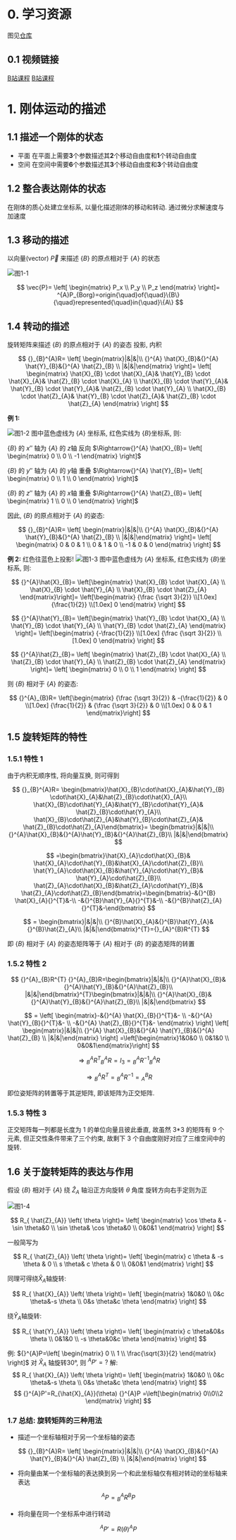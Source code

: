 # 0. 学习资源

图见[仓库](https://github.com/RS-HIT/RS-HIT.github.io.git "RS的学习笔记")

## 0.1 视频链接

[B站课程](https://www.bilibili.com/video/BV1oa4y1v7TY/?spm_id_from=333.337.search-card.all.click&vd_source=7aa431eece1d1c0d38afe62a0e6d152f)
[B站课程](https://www.bilibili.com/video/BV1v4411H7ez/)

# 1. 刚体运动的描述

## 1.1 描述一个刚体的状态

- 平面
  在平面上需要**3**个参数描述其**2**个移动自由度和**1**个转动自由度
- 空间
  在空间中需要**6**个参数描述其**3**个移动自由度和**3**个转动自由度

## 1.2 整合表达刚体的状态

在刚体的质心处建立坐标系, 以量化描述刚体的移动和转动. 通过微分求解速度与加速度

## 1.3 移动的描述

以向量(vector) $\vec{P}$ 来描述 $\{B\}$ 的原点相对于 $\{A\}$ 的状态

![图1-1](0907_001.png "图1-1")

$$
\vec{P}=
\left[
    \begin{matrix}
    P_x \\
    P_y \\
    P_z
\end{matrix}
\right]=
^{A}P_{Borg}=origin{\quad}of{\quad}\{B\}{\quad}represented{\quad}in{\quad}\{A\}
$$

## 1.4 转动的描述

旋转矩阵来描述 $\{B\}$ 的原点相对于 $\{A\}$ 的姿态
投影, 内积

$$
{}_{B}^{A}R= \left[ \begin{matrix}|&|&|\\ {}^{A} \hat{X}_{B}&{}^{A} \hat{Y}_{B}&{}^{A} \hat{Z}_{B} \\ |&|&|\end{matrix} \right]=
\left[ \begin{matrix} \hat{X}_{B} \cdot \hat{X}_{A}& \hat{Y}_{B} \cdot \hat{X}_{A}& \hat{Z}_{B} \cdot \hat{X}_{A} \\ \hat{X}_{B} \cdot \hat{Y}_{A}& \hat{Y}_{B} \cdot \hat{Y}_{A}& \hat{Z}_{B} \cdot \hat{Y}_{A} \\ \hat{X}_{B} \cdot \hat{Z}_{A}& \hat{Y}_{B} \cdot \hat{Z}_{A}& \hat{Z}_{B} \cdot \hat{Z}_{A} \end{matrix} \right]
$$

**例 1:**

![图1-2](0907_002.png "图1-2")
图中蓝色虚线为 $\{A\}$ 坐标系, 红色实线为 $\{B\}$坐标系, 则:

$\{B\}$ 的 $x''$ 轴为 $\{A\}$ 的 $z$轴 反向 $\Rightarrow{}^{A} \hat{X}_{B}= \left[ \begin{matrix} 0 \\ 0 \\ -1 \end{matrix} \right]$

$\{B\}$ 的 $y''$ 轴为 $\{A\}$ 的 $y$轴 重叠 $\Rightarrow{}^{A} \hat{Y}_{B}= \left[ \begin{matrix} 0 \\ 1 \\ 0 \end{matrix} \right]$

$\{B\}$ 的 $z''$ 轴为 $\{A\}$ 的 $x$轴 重叠 $\Rightarrow{}^{A} \hat{Z}_{B}= \left[ \begin{matrix} 1 \\ 0 \\ 0 \end{matrix} \right]$

因此, $\{B\}$ 的原点相对于 $\{A\}$ 的姿态:

$$
{}_{B}^{A}R= \left[ \begin{matrix}|&|&|\\ {}^{A} \hat{X}_{B}&{}^{A} \hat{Y}_{B}&{}^{A} \hat{Z}_{B} \\ |&|&|\end{matrix} \right]=
\left[
    \begin{matrix}
    0 & 0 & 1 \\
    0 & 1 & 0 \\
    -1 & 0 & 0
\end{matrix}
\right]
$$

**例 2:**
红色往蓝色上投影!
![图1-3](0907_003.png "图1-3")
图中蓝色虚线为 $\{A\}$ 坐标系, 红色实线为 $\{B\}$坐标系, 则:

$$
{}^{A}\hat{X}_{B}=
\left[\begin{matrix}
\hat{X}_{B} \cdot \hat{X}_{A} \\
\hat{X}_{B} \cdot \hat{Y}_{A} \\
\hat{X}_{B} \cdot \hat{Z}_{A}
\end{matrix}\right]=
\left[\begin{matrix}
{\frac {\sqrt 3}{2}} \\[1.0ex]
{\frac{1}{2}} \\[1.0ex]
0
\end{matrix} \right]
$$

$$
{}^{A}\hat{Y}_{B}=
\left[\begin{matrix}
\hat{Y}_{B} \cdot \hat{X}_{A} \\
\hat{Y}_{B} \cdot \hat{Y}_{A} \\
\hat{Y}_{B} \cdot \hat{Z}_{A} \end{matrix} \right]=
\left[\begin{matrix}
{-\frac{1}{2}} \\[1.0ex]
{\frac {\sqrt 3}{2}} \\[1.0ex]
0
\end{matrix} \right]
$$

$$
{}^{A}\hat{Z}_{B}= \left[ \begin{matrix} \hat{Z}_{B} \cdot \hat{X}_{A} \\ \hat{Z}_{B} \cdot \hat{Y}_{A} \\ \hat{Z}_{B} \cdot \hat{Z}_{A} \end{matrix} \right]= \left[ \begin{matrix} 0 \\ 0 \\ 1 \end{matrix} \right]
$$

则 $\{B\}$ 相对于 $\{A\}$ 的姿态:

$$
{}^{A}_{B}R=
\left[\begin{matrix}
{\frac {\sqrt 3}{2}} & -{\frac{1}{2}} & 0 \\[1.0ex]
{\frac{1}{2}} & {\frac {\sqrt 3}{2}} & 0 \\[1.0ex]
0 & 0 & 1
\end{matrix}\right]
$$

## 1.5 旋转矩阵的特性

### 1.5.1 特性 1

由于内积无顺序性, 将向量互换, 则可得到

$$
{}_{B}^{A}R= \begin{bmatrix}\hat{X}_{B}\cdot\hat{X}_{A}&\hat{Y}_{B} \cdot\hat{X}_{A}&\hat{Z}_{B}\cdot\hat{X}_{A}\\ \hat{X}_{B}\cdot\hat{Y}_{A}&\hat{Y}_{B}\cdot\hat{Y}_{A}& \hat{Z}_{B}\cdot\hat{Y}_{A}\\ \hat{X}_{B}\cdot\hat{Z}_{A}&\hat{Y}_{B}\cdot\hat{Z}_{A}& \hat{Z}_{B}\cdot\hat{Z}_{A}\end{bmatrix}= \begin{bmatrix}|&|&|\\ {}^{A}\hat{X}_{B}&{}^{A}\hat{Y}_{B}&{}^{A}\hat{Z}_{B}\\ |&|&|\end{bmatrix}
$$

$$
=\begin{bmatrix}\hat{X}_{A}\cdot\hat{X}_{B}& \hat{X}_{A}\cdot\hat{Y}_{B}&\hat{X}_{A}\cdot\hat{Z}_{B}\\ \hat{Y}_{A}\cdot\hat{X}_{B}&\hat{Y}_{A}\cdot\hat{Y}_{B}& \hat{Y}_{A}\cdot\hat{Z}_{B}\\ \hat{Z}_{A}\cdot\hat{X}_{B}&\hat{Z}_{A}\cdot\hat{Y}_{B}& \hat{Z}_{A}\cdot\hat{Z}_{B}\end{bmatrix}=\begin{bmatrix}-&{}^{B} \hat{X}_{A}{}^{T}&-\\ -&{}^{B}\hat{Y}_{A}{}^{T}&-\\ -&{}^{B}\hat{Z}_{A}{}^{T}&-\end{bmatrix}
$$

$$
= \begin{bmatrix}|&|&|\\ {}^{B}\hat{X}_{A}&{}^{B}\hat{Y}_{A}&{}^{B}\hat{Z}_{A}\\ |&|&|\end{bmatrix}^{T}={}_{A}^{B}R^{T}
$$

即 $\{B\}$ 相对于 $\{A\}$ 的姿态矩阵等于 $\{A\}$ 相对于 $\{B\}$ 的姿态矩阵的转置

### 1.5.2 特性 2

$$
{}^{A}_{B}R^{T} {}^{A}_{B}R=\begin{bmatrix}|&|&|\\ {}^{A}\hat{X}_{B}&{}^{A}\hat{Y}_{B}&{}^{A}\hat{Z}_{B}\\ |&|&|\end{bmatrix}^{T}\begin{bmatrix}|&|&|\\ {}^{A}\hat{X}_{B}&{}^{A}\hat{Y}_{B}&{}^{A}\hat{Z}_{B}\\ |&|&|\end{bmatrix}
$$

$$
= \left[ \begin{matrix}-&{}^{A} \hat{X}_{B}{}^{T}&- \\ -&{}^{A} \hat{Y}_{B}{}^{T}&- \\ -&{}^{A} \hat{Z}_{B}{}^{T}&- \end{matrix} \right] \left[ \begin{matrix}|&|&|\\ {}^{A} \hat{X}_{B}&{}^{A} \hat{Y}_{B}&{}^{A} \hat{Z}_{B} \\ |&|&|\end{matrix} \right]
=\left[\begin{matrix}1&0&0 \\ 0&1&0 \\ 0&0&1\end{matrix}\right]
$$

$$
\Rightarrow {}^{A}_{B}R^{T} {}^{A}_{B}R=I_3={}^{A}_{B}R^{-1} {}^{A}_{B}R
$$

$$
\Rightarrow {}^{A}_{B}R^{T}={}^{A}_{B}R^{-1}={}^{B}_{A}R
$$

即位姿矩阵的转置等于其逆矩阵, 即该矩阵为正交矩阵.

### 1.5.3 特性 3

正交矩阵每一列都是长度为 1 的单位向量且彼此垂直, 故虽然 3\*3 的矩阵有 9 个元素, 但正交性条件带来了三个约束, 故剩下 3 个自由度刚好对应了三维空间中的旋转.

## 1.6 关于旋转矩阵的表达与作用

假设 $\{B\}$ 相对于 $\{A\}$ 绕 $\hat{Z}_{A}$ 轴沿正方向旋转 $\theta$ 角度
旋转方向右手定则为正

![图1-4](0907_004.png "图1-4")

$$
R_{ \hat{Z}_{A}} \left( \theta \right)= \left[ \begin{matrix} \cos \theta & -\sin \theta&0 \\ \sin \theta& \cos \theta&0 \\ 0&0&1 \end{matrix} \right]
$$

一般简写为

$$
R_{ \hat{Z}_{A}} \left( \theta \right)= \left[ \begin{matrix} c \theta & -s \theta & 0 \\ s \theta& c \theta & 0 \\ 0&0&1 \end{matrix} \right]
$$

同理可得绕$\hat{X}_{A}$轴旋转:

$$
R_{ \hat{X}_{A}} \left( \theta \right)=
\left[ \begin{matrix} 1&0&0 \\ 0&c \theta&-s \theta \\ 0&s \theta&c \theta \end{matrix} \right]
$$

绕$\hat{Y}_{A}$轴旋转:

$$
R_{ \hat{Y}_{A}} \left( \theta \right)=
\left[ \begin{matrix} c \theta&0&s \theta \\ 0&1&0 \\ -s \theta&0&c \theta \end{matrix} \right]
$$

例:
${}^{A}P=\left[ \begin{matrix} 0 \\ 1 \\ \frac{\sqrt{3}}{2} \end{matrix} \right]$ 对 $\hat{X}_{A}$ 轴旋转30°, 则 ${}^{A}P'=?$
解:
$$
R_{ \hat{X}_{A}} \left( \theta \right)=
\left[ \begin{matrix} 1&0&0 \\ 0&c \theta&-s \theta \\ 0&s \theta&c \theta \end{matrix} \right]
$$
$$
{}^{A}P'=R_{\hat{X}_{A}}(\theta) {}^{A}P
=\left[\begin{matrix} 0\\0\\2 \end{matrix} \right]
$$

### 1.7 总结: 旋转矩阵的三种用法

- 描述一个坐标轴相对于另一个坐标轴的姿态

$$
{}_{B}^{A}R= \left[ \begin{matrix}|&|&|\\ {}^{A} \hat{X}_{B}&{}^{A} \hat{Y}_{B}&{}^{A} \hat{Z}_{B} \\ |&|&|\end{matrix} \right]
$$

- 将向量由某一个坐标轴的表达换到另一个和此坐标轴仅有相对转动的坐标轴来表达

$$
{}^{A}P={}^{A}_{B}R{}^{B}P
$$

- 将向量在同一个坐标系中进行转动

$$
{}^{A}P'=R(\theta)^{A}P
$$
